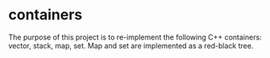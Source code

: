 # containers

The purpose of this project is to re-implement the following C++ containers: vector, stack, map, set.
Map and set are implemented as a red-black tree.
